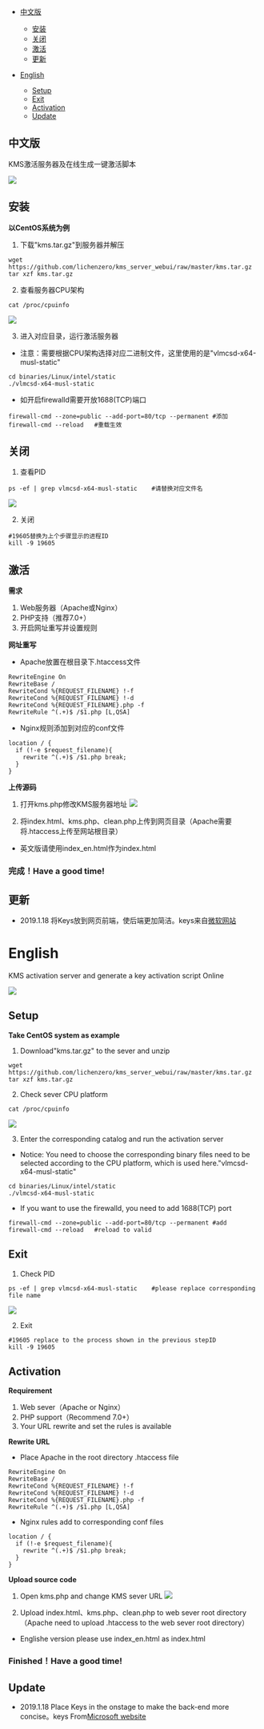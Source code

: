 
*  [中文版](#中文版)
    *  [安装](#安装)
    *  [关闭](#关闭)
    *  [激活](#激活)
    *  [更新](#更新)

* [English](#English)
    *  [Setup](#Setup)
    *  [Exit](#Exit)
    *  [Activation](#Activation)
    *  [Update](#Update)
## 中文版
KMS激活服务器及在线生成一键激活脚本

![](https://ws3.sinaimg.cn/large/005BYqpgly1fzayfz9h1hj30j00kqjsx.jpg)
## 安装
**以CentOS系统为例**
1. 下载"kms.tar.gz"到服务器并解压

```
wget https://github.com/lichenzero/kms_server_webui/raw/master/kms.tar.gz
tar xzf kms.tar.gz
```

2. 查看服务器CPU架构

```
cat /proc/cpuinfo
```

![](https://img04.sogoucdn.com/app/a/100520146/c7d577f787241c436f8a8e534b4b4524)

3. 进入对应目录，运行激活服务器
- 注意：需要根据CPU架构选择对应二进制文件，这里使用的是"vlmcsd-x64-musl-static"
```
cd binaries/Linux/intel/static
./vlmcsd-x64-musl-static
```

- 如开启firewalld需要开放1688(TCP)端口

```
firewall-cmd --zone=public --add-port=80/tcp --permanent #添加
firewall-cmd --reload   #重载生效
```
## 关闭

1. 查看PID

```
ps -ef | grep vlmcsd-x64-musl-static    #请替换对应文件名
```

![](https://img02.sogoucdn.com/app/a/100520146/218e7079fdd39efb633f83c482898f8a)

2. 关闭

```
#19605替换为上个步骤显示的进程ID
kill -9 19605
```

## 激活

**需求**

1. Web服务器（Apache或Nginx）
2. PHP支持（推荐7.0+）
3. 开启网址重写并设置规则

**网址重写**

- Apache放置在根目录下.htaccess文件

```
RewriteEngine On 
RewriteBase / 
RewriteCond %{REQUEST_FILENAME} !-f 
RewriteCond %{REQUEST_FILENAME} !-d 
RewriteCond %{REQUEST_FILENAME}.php -f 
RewriteRule ^(.+)$ /$1.php [L,QSA]
```

- Nginx规则添加到对应的conf文件
```
location / {
  if (!-e $request_filename){
    rewrite ^(.+)$ /$1.php break;
  }
}
```

**上传源码**
1. 打开kms.php修改KMS服务器地址
![](https://ws3.sinaimg.cn/large/005BYqpgly1fzazda2my0j30ll05zjrm.jpg)


2. 将index.html、kms.php、clean.php上传到网页目录（Apache需要将.htaccess上传至网站根目录）
- 英文版请使用index_en.html作为index.html

### 完成！Have a good time!

## 更新

- 2019.1.18 将Keys放到网页前端，使后端更加简洁。keys来自[微软网站](https://docs.microsoft.com/en-us/previous-versions/windows/it-pro/windows-server-2012-R2-and-2012/jj612867(v=ws.11))


# English
KMS activation server and generate a key activation script Online

![](https://ws3.sinaimg.cn/large/005BYqpgly1fzb04maat1j30h70gmab3.jpg)
## Setup
**Take CentOS system as example**
1. Download"kms.tar.gz" to the sever and unzip

```
wget https://github.com/lichenzero/kms_server_webui/raw/master/kms.tar.gz
tar xzf kms.tar.gz
```

2. Check sever CPU platform

```
cat /proc/cpuinfo
```

![](https://img04.sogoucdn.com/app/a/100520146/c7d577f787241c436f8a8e534b4b4524)

3. Enter the corresponding catalog and run the activation server
- Notice: You need to choose the corresponding binary files need to be selected according to the CPU platform, which is used here."vlmcsd-x64-musl-static"
```
cd binaries/Linux/intel/static
./vlmcsd-x64-musl-static
```

- If you want to use the firewalld, you need to add 1688(TCP) port

```
firewall-cmd --zone=public --add-port=80/tcp --permanent #add
firewall-cmd --reload   #reload to valid
```
## Exit

1. Check PID

```
ps -ef | grep vlmcsd-x64-musl-static    #please replace corresponding file name
```

![](https://img02.sogoucdn.com/app/a/100520146/218e7079fdd39efb633f83c482898f8a)

2. Exit

```
#19605 replace to the process shown in the previous stepID
kill -9 19605
```

## Activation

**Requirement**

1. Web sever（Apache or Nginx）
2. PHP support（Recommend 7.0+）
3. Your URL rewrite and set the rules is available

**Rewrite URL**

- Place Apache in the root directory .htaccess file

```
RewriteEngine On 
RewriteBase / 
RewriteCond %{REQUEST_FILENAME} !-f 
RewriteCond %{REQUEST_FILENAME} !-d 
RewriteCond %{REQUEST_FILENAME}.php -f 
RewriteRule ^(.+)$ /$1.php [L,QSA]
```

- Nginx rules add to corresponding conf files
```
location / {
  if (!-e $request_filename){
    rewrite ^(.+)$ /$1.php break;
  }
}
```

**Upload source code**
1. Open kms.php and change KMS sever URL
![](https://ws3.sinaimg.cn/large/005BYqpgly1fzazda2my0j30ll05zjrm.jpg)


2. Upload index.html、kms.php、clean.php to web sever root directory（Apache need to upload .htaccess to the web sever root directory）
- Englishe version please use index_en.html as index.html

### Finished！Have a good time!

## Update

- 2019.1.18 Place Keys in the onstage to make the back-end more concise。keys From[Microsoft website](https://docs.microsoft.com/en-us/previous-versions/windows/it-pro/windows-server-2012-R2-and-2012/jj612867(v=ws.11))
